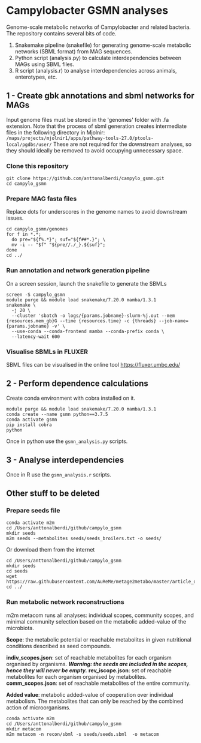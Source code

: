 # Campylobacter GSMN analyses
Genome-scale metabolic networks of Campylobacter and related bacteria. The repository contains several bits of code.

1. Snakemake pipeline (snakefile) for generating genome-scale metabolic networks (SBML format) from MAG sequences.
2. Python script (analysis.py) to calculate interdependencies between MAGs using SBML files.
3. R script (analysis.r) to analyse interdependencies across animals, enterotypes, etc.

## 1 - Create gbk annotations and sbml networks for MAGs
Input genome files must be stored in the 'genomes' folder with .fa extension. Note that the process of sbml generation creates intermediate files in the following directory in Mjolnir:
`/maps/projects/mjolnir1/apps/pathway-tools-27.0/ptools-local/pgdbs/user/`
These are not required for the downstream analyses, so they should ideally be removed to avoid occupying unnecessary space.

### Clone this repository
```
git clone https://github.com/anttonalberdi/campylo_gsmn.git
cd campylo_gsmn
```

### Prepare MAG fasta files
Replace dots for underscores in the genome names to avoid downstream issues.
```
cd campylo_gsmn/genomes
for f in *.*;
  do pre="${f%.*}"; suf="${f##*.}"; \
  mv -i -- "$f" "${pre//./_}.${suf}";
done
cd ../
```

### Run annotation and network generation pipeline
On a screen session, launch the snakefile to generate the SBMLs
```
screen -S campylo_gsmn
module purge && module load snakemake/7.20.0 mamba/1.3.1
snakemake \
  -j 20 \
  --cluster 'sbatch -o logs/{params.jobname}-slurm-%j.out --mem {resources.mem_gb}G --time {resources.time} -c {threads} --job-name={params.jobname} -v' \
  --use-conda --conda-frontend mamba --conda-prefix conda \
  --latency-wait 600
```

### Visualise SBMLs in FLUXER
SBML files can be visualised in the online tool
https://fluxer.umbc.edu/

## 2 - Perform dependence calculations
Create conda environment with cobra installed on it.
```
module purge && module load snakemake/7.20.0 mamba/1.3.1
conda create --name gsmn python==3.7.5
conda activate gsmn
pip install cobra
python
```
Once in python use the `gsmn_analysis.py` scripts.

## 3 - Analyse interdependencies
Once in R use the `gsmn_analysis.r` scripts.


## Other stuff to be deleted

### Prepare seeds file

```
conda activate m2m
cd /Users/anttonalberdi/github/campylo_gsmn
mkdir seeds
m2m seeds --metabolites seeds/seeds_broilers.txt -o seeds/
```

Or download them from the internet

```
cd /Users/anttonalberdi/github/campylo_gsmn
mkdir seeds
cd seeds
wget https://raw.githubusercontent.com/AuReMe/metage2metabo/master/article_data/gut_microbiota/seeds_gut_final.sbml
cd ../
```

### Run metabolic network reconstructions
m2m metacom runs all analyses: individual scopes, community scopes, and minimal community selection based on the metabolic added-value of the microbiota.

**Scope**: the metabolic potential or reachable metabolites in given nutritional conditions described as seed compounds.

**indiv_scopes.json**: set of reachable metabolites for each organism organised by organisms. ***Warning: the seeds are included in the scopes, hence they will never be empty.***
**rev_iscope.json**: set of reachable metabolites for each organism organised by metabolites.
**comm_scopes.json**: set of reachable metabolites of the entire community.

**Added value**: metabolic added-value of cooperation over individual metabolism. The metabolites that can only be reached by the combined action of microorganisms.

```
conda activate m2m
cd /Users/anttonalberdi/github/campylo_gsmn
mkdir metacom
m2m metacom -n recon/sbml -s seeds/seeds.sbml  -o metacom
```
